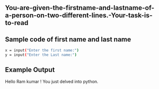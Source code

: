 ## You-are-given-the-firstname-and-lastname-of-a-person-on-two-different-lines.-Your-task-is-to-read
## Sample code of first name and last name
```sh
x = input("Enter the first name:")
y = input("Enter the Last name:")
```
## Example Output
Hello Ram kumar ! You just delved into python.
